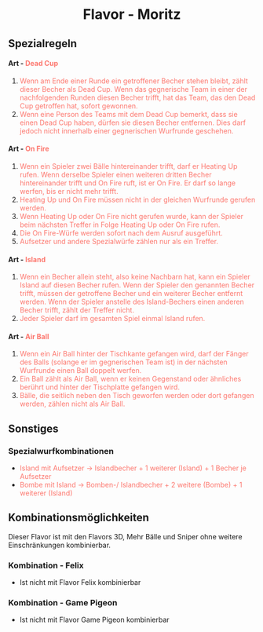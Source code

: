 <h1 align=center>Flavor - Moritz</h1>

## Spezialregeln

#### Art - <span style="color:rgb(253, 119, 110)">Dead Cup</span>

1. <span style="color:rgb(253, 119, 110)">Wenn am Ende einer Runde ein getroffener Becher stehen bleibt, zählt dieser Becher als Dead Cup. Wenn das gegnerische Team in einer der nachfolgenden Runden diesen Becher trifft, hat das Team, das den Dead Cup getroffen hat, sofort gewonnen.</span>
2. <span style="color:rgb(253, 119, 110)">Wenn eine Person des Teams mit dem Dead Cup bemerkt, dass sie einen Dead Cup haben, dürfen sie diesen Becher entfernen. Dies darf jedoch nicht innerhalb einer gegnerischen Wurfrunde geschehen.</span>

#### Art - <span style="color:rgb(253, 119, 110)">On Fire</span>

1. <span style="color:rgb(253, 119, 110)">Wenn ein Spieler zwei Bälle hintereinander trifft, darf er Heating Up rufen. Wenn derselbe Spieler einen weiteren dritten Becher hintereinander trifft und On Fire ruft, ist er On Fire. Er darf so lange werfen, bis er nicht mehr trifft.</span>
2. <span style="color:rgb(253, 119, 110)">Heating Up und On Fire müssen nicht in der gleichen Wurfrunde gerufen werden.</span>
3. <span style="color:rgb(253, 119, 110)">Wenn Heating Up oder On Fire nicht gerufen wurde, kann der Spieler beim nächsten Treffer in Folge Heating Up oder On Fire rufen.</span>
4. <span style="color:rgb(253, 119, 110)">Die On Fire-Würfe werden sofort nach dem Ausruf ausgeführt.</span>
5. <span style="color:rgb(253, 119, 110)">Aufsetzer und andere Spezialwürfe zählen nur als ein Treffer.</span>

#### Art - <span style="color:rgb(253, 119, 110)">Island</span>

1. <span style="color:rgb(253, 119, 110)">Wenn ein Becher allein steht, also keine Nachbarn hat, kann ein Spieler Island auf diesen Becher rufen. Wenn der Spieler den genannten Becher trifft, müssen der getroffene Becher und ein weiterer Becher entfernt werden. Wenn der Spieler anstelle des Island-Bechers einen anderen Becher trifft, zählt der Treffer nicht.</span>
2. <span style="color:rgb(253, 119, 110)">Jeder Spieler darf im gesamten Spiel einmal Island rufen.</span>

#### Art - <span style="color:rgb(253, 119, 110)">Air Ball</span>

1. <span style="color:rgb(253, 119, 110)">Wenn ein Air Ball hinter der Tischkante gefangen wird, darf der Fänger des Balls (solange er im gegnerischen Team ist) in der nächsten Wurfrunde einen Ball doppelt werfen.</span>
2. <span style="color:rgb(253, 119, 110)">Ein Ball zählt als Air Ball, wenn er keinen Gegenstand oder ähnliches berührt und hinter der Tischplatte gefangen wird.</span>
3. <span style="color:rgb(253, 119, 110)">Bälle, die seitlich neben den Tisch geworfen werden oder dort gefangen werden, zählen nicht als Air Ball.</span>

## Sonstiges

### Spezialwurfkombinationen

- <span style="color:rgb(253, 119, 110)">Island mit Aufsetzer &rarr; Islandbecher + 1 weiterer (Island) + 1 Becher je Aufsetzer</span>
- <span style="color:rgb(253, 119, 110)">Bombe mit Island &rarr; Bomben-/ Islandbecher + 2 weitere (Bombe) + 1 weiterer (Island)</span>

## Kombinationsmöglichkeiten

Dieser Flavor ist mit den Flavors 3D, Mehr Bälle und Sniper ohne weitere Einschränkungen kombinierbar.

### Kombination - Felix

- Ist nicht mit Flavor Felix kombinierbar

### Kombination - Game Pigeon

- Ist nicht mit Flavor Game Pigeon kombinierbar
